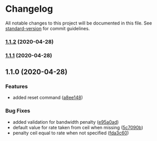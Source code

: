 # Changelog

All notable changes to this project will be documented in this file. See [standard-version](https://github.com/conventional-changelog/standard-version) for commit guidelines.

### [1.1.2](https://github.com/ciokan/shaper/compare/v1.1.1...v1.1.2) (2020-04-28)

### [1.1.1](https://github.com/ciokan/shaper/compare/v1.1.0...v1.1.1) (2020-04-28)

## 1.1.0 (2020-04-28)


### Features

* added reset command ([a8ee148](https://github.com/ciokan/shaper/commit/a8ee148d04c525a37e5d20389b808076463de76c))


### Bug Fixes

* added validation for bandwidth penalty ([e95a0ad](https://github.com/ciokan/shaper/commit/e95a0ad74f46d49b7f67213a6432bad04873907a))
* default value for rate taken from ceil when missing ([5c7090b](https://github.com/ciokan/shaper/commit/5c7090be2f8143575e0a73ec2b0c1adcd5418b2f))
* penalty ceil equal to rate when not specified ([fda3c60](https://github.com/ciokan/shaper/commit/fda3c602b7432c33632ce82d453c3d41c5b9de86))
